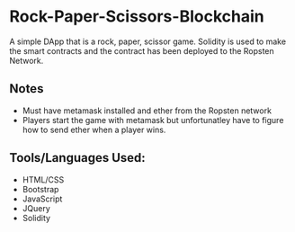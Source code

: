 # Rock-Paper-Scissors-Blockchain
A simple DApp that is a rock, paper, scissor game. Solidity is used to make the smart contracts and the contract has been deployed to the Ropsten Network. 

## Notes
- Must have metamask installed and ether from the Ropsten network
- Players start the game with metamask but unfortunatley have to figure how to send ether when a player wins. 

## Tools/Languages Used:

- HTML/CSS
- Bootstrap
- JavaScript
- JQuery
- Solidity
